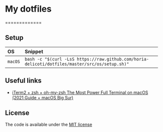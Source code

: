# My dotfiles
=============

## Setup

| OS | Snippet |
|:---|:---|
| `macOS` | `bash -c "$(curl -LsS https://raw.github.com/horia-delicoti/dotfiles/master/src/os/setup.sh)"` |

## Useful links
- [iTerm2 + zsh + oh-my-zsh The Most Power Full Terminal on macOS (2021 Guide + macOS Big Sur)](https://chamikakasun.medium.com/iterm2-zsh-oh-my-zsh-the-most-power-full-terminal-on-macos-2021-guide-macos-big-sur-5bb498976dc9)

## License

The code is available under the [MIT license](LICENSE.txt)